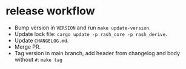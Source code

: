 # release workflow

- Bump version in `VERSION` and run `make update-version`.
- Update lock file: `cargo update -p rash_core -p rash_derive`.
- Update `CHANGELOG.md`.
- Merge PR.
- Tag version in main branch, add header from changelog and body without `#`: `make tag`
